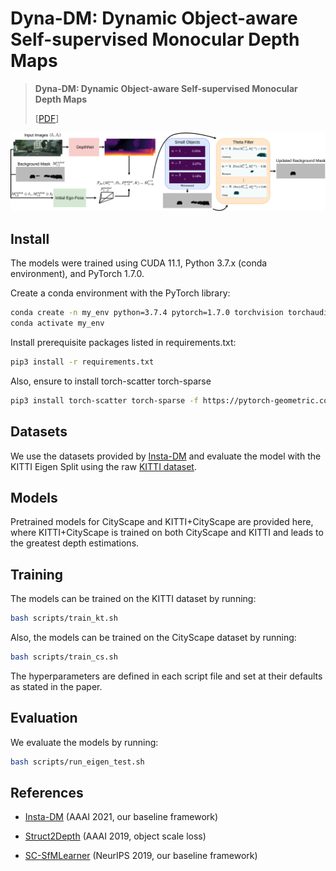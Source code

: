 # Dyna-DM: Dynamic Object-aware Self-supervised Monocular Depth Maps


 >**Dyna-DM: Dynamic Object-aware Self-supervised Monocular Depth Maps**
 >
 >[[PDF](https://arxiv.org/pdf/2206.03799.pdf)]


<p align="center">
  <img src="./misc/arch.png"/>
</p>

## Install

The models were trained using CUDA 11.1, Python 3.7.x (conda environment), and PyTorch 1.7.0.

Create a conda environment with the PyTorch library:

```bash
conda create -n my_env python=3.7.4 pytorch=1.7.0 torchvision torchaudio cudatoolkit=11.1 -c pytorch -c nvidia
conda activate my_env
```

Install prerequisite packages listed in requirements.txt:

```bash
pip3 install -r requirements.txt
```

Also, ensure to install torch-scatter torch-sparse
```bash
pip3 install torch-scatter torch-sparse -f https://pytorch-geometric.com/whl/torch-1.7.0+cu110.html
```

## Datasets

We use the datasets provided by [Insta-DM](https://github.com/SeokjuLee/Insta-DM) and evaluate the model with the KITTI Eigen Split using the raw [KITTI dataset](http://www.cvlibs.net/download.php?file=raw_data_downloader.zip). 

## Models

Pretrained models for CityScape and KITTI+CityScape are provided here, where KITTI+CityScape is trained on both CityScape and KITTI and leads to the greatest depth estimations.

## Training

The models can be trained on the KITTI dataset by running:

```bash
bash scripts/train_kt.sh
```

Also, the models can be trained on the CityScape dataset by running:

```bash
bash scripts/train_cs.sh
```

The hyperparameters are defined in each script file and set at their defaults as stated in the paper.

## Evaluation

We evaluate the models by running:

```bash
bash scripts/run_eigen_test.sh
```

## References
 
* [Insta-DM](https://github.com/SeokjuLee/Insta-DM) (AAAI 2021, our baseline framework)

* [Struct2Depth](https://github.com/tensorflow/models/blob/archive/research/struct2depth) (AAAI 2019, object scale loss)

* [SC-SfMLearner](https://github.com/JiawangBian/SC-SfMLearner-Release) (NeurIPS 2019, our baseline framework)


 
